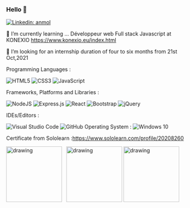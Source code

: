 ### Hello 👋
[![Linkedin: anmol](https://img.shields.io/badge/-LinkedIn-blue?style=flat-square&logo=Linkedin&logoColor=white&link=https://www.linkedin.com/in/yangchen-tsering-662739201/)](https://www.linkedin.com/in/yangchen-tsering-662739201/)

🌱 I’m currently learning ... Développeur web Full stack Javascript at KONEXIO https://www.konexio.eu/index.html

🤔 I’m looking for an internship duration of four to six months from 21st Oct,2021

Programming Languages :

![HTML5](https://img.shields.io/badge/html5-%23E34F26.svg?style=for-the-badge&logo=html5&logoColor=white)
![CSS3](https://img.shields.io/badge/css3-%231572B6.svg?style=for-the-badge&logo=css3&logoColor=white)
![JavaScript](https://img.shields.io/badge/javascript-%23323330.svg?style=for-the-badge&logo=javascript&logoColor=%23F7DF1E)

Frameworks, Platforms and Libraries :

![NodeJS](https://img.shields.io/badge/node.js-%2343853D.svg?style=for-the-badge&logo=node.js&logoColor=white)
![Express.js](https://img.shields.io/badge/express.js-%23404d59.svg?style=for-the-badge&logo=express&logoColor=%2361DAFB)
![React](https://img.shields.io/badge/react-%2320232a.svg?style=for-the-badge&logo=react&logoColor=%2361DAFB)
![Bootstrap](https://img.shields.io/badge/bootstrap-%23563D7C.svg?style=for-the-badge&logo=bootstrap&logoColor=white)
![jQuery](https://img.shields.io/badge/jquery-%230769AD.svg?style=for-the-badge&logo=jquery&logoColor=white)

IDEs/Editors :

![Visual Studio Code](https://img.shields.io/badge/VisualStudioCode-0078d7.svg?style=for-the-badge&logo=visual-studio-code&logoColor=white)
![GitHub](https://img.shields.io/badge/github-%23121011.svg?style=for-the-badge&logo=github&logoColor=white)
Operating System :
![Windows 10](https://img.shields.io/badge/Windows-0078D6?style=for-the-badge&logo=windows&logoColor=white)

Certificate from Sololearn :https://www.sololearn.com/profile/20208260

<img src="https://www.sololearn.com/Certificate/1014-20208260/jpg/" alt="drawing" width="150" />  &nbsp; <img src="https://www.sololearn.com/certificates/course/en/20208260/1024/landscape/png" alt="drawing" width="150"/>&nbsp;<img src="https://www.sololearn.com/Certificate/1097-20208260/jpg/" alt="drawing" width="150"/>







<!--
**yangchent/yangchent** is a ✨ _special_ ✨ repository because its `README.md` (this file) appears on your GitHub profile.

Here are some ideas to get you started:

- 🔭 I’m currently working on ...
- 🌱 I’m currently learning ...
- 👯 I’m looking to collaborate on ...
- 🤔 I’m looking for help with ...
- 💬 Ask me about ...
- 📫 How to reach me: ...
- 😄 Pronouns: ...
- ⚡ Fun fact: ...
-->
